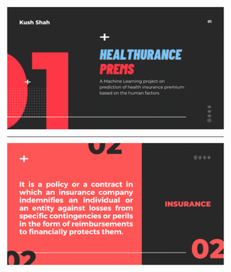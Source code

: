 <img src="https://github.com/shahkv95/healthurance-prems/blob/main/imgs/health%20insurance%20project.gif">

<hr>

<img src="https://github.com/shahkv95/healthurance-prems/blob/main/imgs/2-intro.gif">

